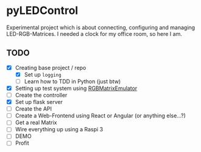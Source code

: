 # pyLEDControl

Experimental project which is about connecting, configuring and managing LED-RGB-Matrices.
I needed a clock for my office room, so here I am.

## TODO

- [x] Creating base project / repo
  - [x] Set up `logging`
  - [ ] Learn how to TDD in Python (just btw)
- [x] Setting up test system using [RGBMatrixEmulator](https://github.com/ty-porter/RGBMatrixEmulator)
- [ ] Create the controller
- [x] Set up flask server
- [ ] Create the API
- [ ] Create a Web-Frontend using React or Angular (or anything else...?)
- [ ] Get a real Matrix
- [ ] Wire everything up using a Raspi 3
- [ ] DEMO
- [ ] Profit
